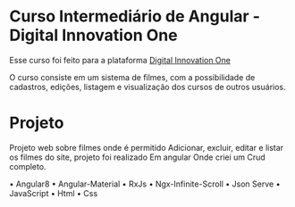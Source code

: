 # Curso Intermediário de Angular - Digital Innovation One

Esse curso foi feito para a plataforma [Digital Innovation One](https://digitalinnovation.one/)

O curso consiste em um sistema de filmes, com a possibilidade de cadastros, edições, listagem e visualização dos cursos de outros usuários.

# Projeto

Projeto web sobre filmes onde é permitido Adicionar, excluir, editar e listar os filmes do site, projeto foi realizado Em angular Onde criei um Crud completo.


• Angular8 • Angular-Material • RxJs • Ngx-Infinite-Scroll • Json Serve  • JavaScript • Html • Css
